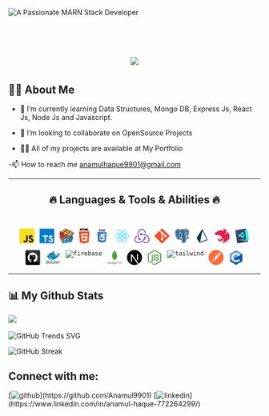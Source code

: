 ![A Passionate MARN Stack Developer](https://i.ibb.co/sg6mwtK/ru-IIXbo-Af-WYH.gif)

<br/>
<h1 align="center">
  <a href="https://git.io/typing-svg">
    <img src="https://readme-typing-svg.herokuapp.com/?lines=Hello,+There!+👋;This+is+Anamul+Haque+;Full-stack+developer&center=true&size=30">
  </a>
</h1>

<h2>🙋‍♂️ About Me</h2>

- 🌱 I’m currently learning Data Structures, Mongo DB, Express Js, React Js, Node Js and Javascript.

- 👯 I’m looking to collaborate on OpenSource Projects

- 👨‍💻 All of my projects are available at My Portfolio

-📫 How to reach me anamulhaque9901@gmail.com

<hr>
<h2 align="center">🔥 Languages & Tools & Abilities 🔥</h2>
<br>
<p style="text-align: center; margin: 10px; display: flex; flex-wrap: wrap; gap: 10px; justify-content: center;">
  <code><img title="Javascript" height="30" src="images/javascript.svg"></code>
  <code><img title="typescript" height="30" src="https://raw.githubusercontent.com/devicons/devicon/master/icons/typescript/typescript-original.svg"></code>
  <code><img title="Problem Solving" height="30" src="images/problemSolving.png"></code>
  <code><img title="HTML5" height="30" src="images/html5.svg"></code>
  <code><img title="CSS" height="30" src="images/css.svg"></code>
  <code><img title="React" height="30" src="images/react-original.svg"></code>
  <code><img title="Redux" height="30" src="images/redux.svg"></code>
  <code><img title="Git" height="30" src="images/git-original.svg"></code>
  <code><img title="PostgreSQL" height="30" src="images/postgresql.svg"></code>
  <code><img title="prisma" height="30" src="images/prisma.svg"></code>
  <code><img title="nestjs" height="30" src="images/nestjs.svg"></code>
  <code><img title="Visual Studio Code" height="30" src="images/vscode.png"></code>
  <code><img title="GitHub" height="30" src="images/github.svg"></code>
  <code><img title="docker" height="30" src="https://raw.githubusercontent.com/devicons/devicon/master/icons/docker/docker-original-wordmark.svg"></code>
  <code><img title="firebase" height="30" src="https://www.vectorlogo.zone/logos/firebase/firebase-icon.svg"></code>
  <code><img title="mongodb" height="30" src="https://raw.githubusercontent.com/devicons/devicon/master/icons/mongodb/mongodb-original-wordmark.svg"></code>
  <code><img title="nextjs" height="30" src="images/nextjs.svg"></code>
  <code><img title="nodejs" height="30" src="images/nodejs.svg"></code>
  <code><img title="tailwind" height="30" src="https://www.vectorlogo.zone/logos/tailwindcss/tailwindcss-icon.svg"></code>
  <code><img title="postman" height="30" src="images/postman.svg"></code>
  <code><img title="C" height="30" src="https://raw.githubusercontent.com/devicons/devicon/master/icons/c/c-original.svg"></code>

</p>
<hr>

<h2>📊 My Github Stats</h2>

![](http://github-profile-summary-cards.vercel.app/api/cards/profile-details?username=Anamul9901&theme=dark)

![GitHub Trends SVG](https://api.githubtrends.io/user/svg/avgupta456/langs)

![GitHub Streak](https://github-readme-streak-stats.herokuapp.com/?user=Anamul9901&theme=dark&border_radius=4.7)

<h2>Connect with me:</h2>
[<img src='https://cdn.jsdelivr.net/npm/simple-icons@3.0.1/icons/github.svg' alt='github' height='40'>](https://github.com/Anamul9901)  [<img src='https://cdn.jsdelivr.net/npm/simple-icons@3.0.1/icons/linkedin.svg' alt='linkedin' height='40'>](https://www.linkedin.com/in/anamul-haque-772264299/)
